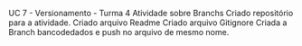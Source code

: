 UC 7 - Versionamento - Turma 4 
Atividade sobre Branchs
Criado repositório para a atividade.
Criado arquivo Readme
Criado arquivo Gitignore
Criada a Branch bancodedados e push no arquivo de mesmo nome. 

